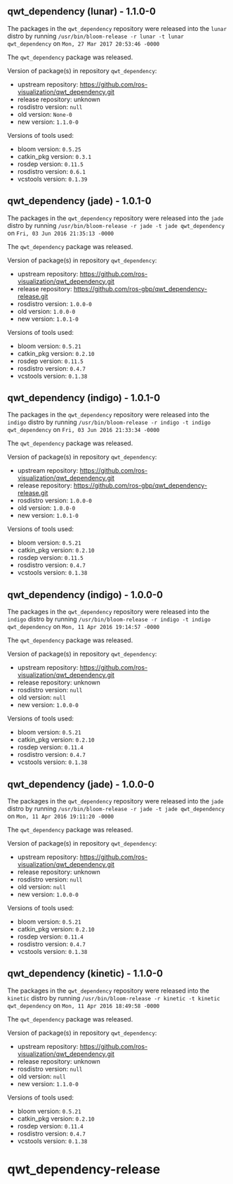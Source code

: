 ## qwt_dependency (lunar) - 1.1.0-0

The packages in the `qwt_dependency` repository were released into the `lunar` distro by running `/usr/bin/bloom-release -r lunar -t lunar qwt_dependency` on `Mon, 27 Mar 2017 20:53:46 -0000`

The `qwt_dependency` package was released.

Version of package(s) in repository `qwt_dependency`:

- upstream repository: https://github.com/ros-visualization/qwt_dependency.git
- release repository: unknown
- rosdistro version: `null`
- old version: `None-0`
- new version: `1.1.0-0`

Versions of tools used:

- bloom version: `0.5.25`
- catkin_pkg version: `0.3.1`
- rosdep version: `0.11.5`
- rosdistro version: `0.6.1`
- vcstools version: `0.1.39`


## qwt_dependency (jade) - 1.0.1-0

The packages in the `qwt_dependency` repository were released into the `jade` distro by running `/usr/bin/bloom-release -r jade -t jade qwt_dependency` on `Fri, 03 Jun 2016 21:35:13 -0000`

The `qwt_dependency` package was released.

Version of package(s) in repository `qwt_dependency`:

- upstream repository: https://github.com/ros-visualization/qwt_dependency.git
- release repository: https://github.com/ros-gbp/qwt_dependency-release.git
- rosdistro version: `1.0.0-0`
- old version: `1.0.0-0`
- new version: `1.0.1-0`

Versions of tools used:

- bloom version: `0.5.21`
- catkin_pkg version: `0.2.10`
- rosdep version: `0.11.5`
- rosdistro version: `0.4.7`
- vcstools version: `0.1.38`


## qwt_dependency (indigo) - 1.0.1-0

The packages in the `qwt_dependency` repository were released into the `indigo` distro by running `/usr/bin/bloom-release -r indigo -t indigo qwt_dependency` on `Fri, 03 Jun 2016 21:33:34 -0000`

The `qwt_dependency` package was released.

Version of package(s) in repository `qwt_dependency`:

- upstream repository: https://github.com/ros-visualization/qwt_dependency.git
- release repository: https://github.com/ros-gbp/qwt_dependency-release.git
- rosdistro version: `1.0.0-0`
- old version: `1.0.0-0`
- new version: `1.0.1-0`

Versions of tools used:

- bloom version: `0.5.21`
- catkin_pkg version: `0.2.10`
- rosdep version: `0.11.5`
- rosdistro version: `0.4.7`
- vcstools version: `0.1.38`


## qwt_dependency (indigo) - 1.0.0-0

The packages in the `qwt_dependency` repository were released into the `indigo` distro by running `/usr/bin/bloom-release -r indigo -t indigo qwt_dependency` on `Mon, 11 Apr 2016 19:14:57 -0000`

The `qwt_dependency` package was released.

Version of package(s) in repository `qwt_dependency`:

- upstream repository: https://github.com/ros-visualization/qwt_dependency.git
- release repository: unknown
- rosdistro version: `null`
- old version: `null`
- new version: `1.0.0-0`

Versions of tools used:

- bloom version: `0.5.21`
- catkin_pkg version: `0.2.10`
- rosdep version: `0.11.4`
- rosdistro version: `0.4.7`
- vcstools version: `0.1.38`


## qwt_dependency (jade) - 1.0.0-0

The packages in the `qwt_dependency` repository were released into the `jade` distro by running `/usr/bin/bloom-release -r jade -t jade qwt_dependency` on `Mon, 11 Apr 2016 19:11:20 -0000`

The `qwt_dependency` package was released.

Version of package(s) in repository `qwt_dependency`:

- upstream repository: https://github.com/ros-visualization/qwt_dependency.git
- release repository: unknown
- rosdistro version: `null`
- old version: `null`
- new version: `1.0.0-0`

Versions of tools used:

- bloom version: `0.5.21`
- catkin_pkg version: `0.2.10`
- rosdep version: `0.11.4`
- rosdistro version: `0.4.7`
- vcstools version: `0.1.38`


## qwt_dependency (kinetic) - 1.1.0-0

The packages in the `qwt_dependency` repository were released into the `kinetic` distro by running `/usr/bin/bloom-release -r kinetic -t kinetic qwt_dependency` on `Mon, 11 Apr 2016 18:49:58 -0000`

The `qwt_dependency` package was released.

Version of package(s) in repository `qwt_dependency`:

- upstream repository: https://github.com/ros-visualization/qwt_dependency.git
- release repository: unknown
- rosdistro version: `null`
- old version: `null`
- new version: `1.1.0-0`

Versions of tools used:

- bloom version: `0.5.21`
- catkin_pkg version: `0.2.10`
- rosdep version: `0.11.4`
- rosdistro version: `0.4.7`
- vcstools version: `0.1.38`


# qwt_dependency-release